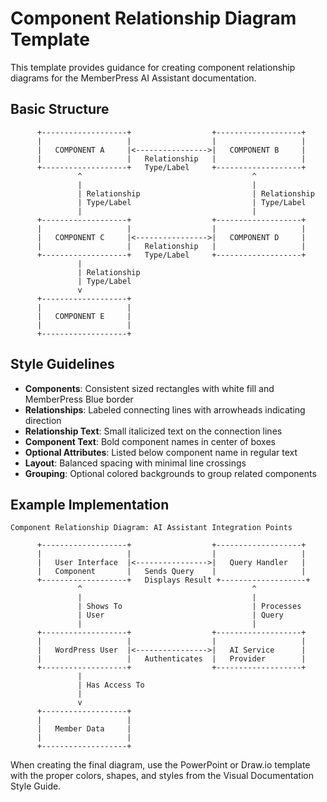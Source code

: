 # Component Relationship Diagram Template

This template provides guidance for creating component relationship diagrams for the MemberPress AI Assistant documentation.

## Basic Structure

```
      +-------------------+                  +-------------------+
      |                   |                  |                   |
      |   COMPONENT A     |<---------------->|   COMPONENT B     |
      |                   |   Relationship   |                   |
      +-------------------+   Type/Label     +-------------------+
               ^                                      ^
               |                                      |
               | Relationship                         | Relationship
               | Type/Label                           | Type/Label
               |                                      |
      +-------------------+                  +-------------------+
      |                   |                  |                   |
      |   COMPONENT C     |<---------------->|   COMPONENT D     |
      |                   |   Relationship   |                   |
      +-------------------+   Type/Label     +-------------------+
               |
               | Relationship
               | Type/Label
               v
      +-------------------+
      |                   |
      |   COMPONENT E     |
      |                   |
      +-------------------+
```

## Style Guidelines

- **Components**: Consistent sized rectangles with white fill and MemberPress Blue border
- **Relationships**: Labeled connecting lines with arrowheads indicating direction
- **Relationship Text**: Small italicized text on the connection lines
- **Component Text**: Bold component names in center of boxes
- **Optional Attributes**: Listed below component name in regular text
- **Layout**: Balanced spacing with minimal line crossings
- **Grouping**: Optional colored backgrounds to group related components

## Example Implementation

```
Component Relationship Diagram: AI Assistant Integration Points

      +-------------------+                  +-------------------+
      |                   |                  |                   |
      |   User Interface  |<---------------->|   Query Handler   |
      |   Component       |   Sends Query    |                   |
      +-------------------+   Displays Result +-------------------+
               ^                                      ^
               |                                      |
               | Shows To                             | Processes
               | User                                 | Query
               |                                      |
      +-------------------+                  +-------------------+
      |                   |                  |                   |
      |   WordPress User  |<---------------->|   AI Service      |
      |                   |   Authenticates  |   Provider        |
      +-------------------+                  +-------------------+
               |
               | Has Access To
               |
               v
      +-------------------+
      |                   |
      |   Member Data     |
      |                   |
      +-------------------+
```

When creating the final diagram, use the PowerPoint or Draw.io template with the proper colors, shapes, and styles from the Visual Documentation Style Guide.